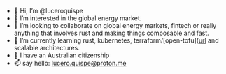 - 👋 Hi, I’m @luceroquispe
- 👀 I’m interested in the global energy market.
- 💞️ I’m looking to collaborate on global energy markets, fintech or really anything that involves rust and making things composable and fast.
- 🌱 I’m currently learning rust, kubernetes, terraform/[open-tofu]([url](https://opentofu.org/) and scalable architectures.
- 🦘 I have an Australian citizenship
- 📫 say hello: <lucero.quispe@proton.me>

<!---
luceroquispe/luceroquispe is a ✨ special ✨ repository because its `README.md` (this file) appears on your GitHub profile.
You can click the Preview link to take a look at your changes.
--->
